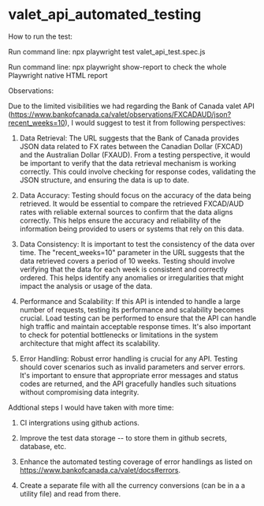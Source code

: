 # valet_api_automated_testing

How to run the test:

Run command line: npx playwright test valet_api_test.spec.js 

Run command line: npx playwright show-report to check the whole Playwright native HTML report

Observations:

Due to the limited visibilities we had regarding the Bank of Canada valet API (https://www.bankofcanada.ca/valet/observations/FXCADAUD/json?recent_weeks=10), I would suggest to test it from following perspectives:

1. Data Retrieval: The URL suggests that the Bank of Canada provides JSON data related to FX rates between the Canadian Dollar (FXCAD) and the Australian Dollar (FXAUD). From a testing perspective, it would be important to verify that the data retrieval mechanism is working correctly. This could involve checking for response codes, validating the JSON structure, and ensuring the data is up to date.

2. Data Accuracy: Testing should focus on the accuracy of the data being retrieved. It would be essential to compare the retrieved FXCAD/AUD rates with reliable external sources to confirm that the data aligns correctly. This helps ensure the accuracy and reliability of the information being provided to users or systems that rely on this data.

3. Data Consistency: It is important to test the consistency of the data over time. The "recent_weeks=10" parameter in the URL suggests that the data retrieved covers a period of 10 weeks. Testing should involve verifying that the data for each week is consistent and correctly ordered. This helps identify any anomalies or irregularities that might impact the analysis or usage of the data.

4. Performance and Scalability: If this API is intended to handle a large number of requests, testing its performance and scalability becomes crucial. Load testing can be performed to ensure that the API can handle high traffic and maintain acceptable response times. It's also important to check for potential bottlenecks or limitations in the system architecture that might affect its scalability.

5. Error Handling: Robust error handling is crucial for any API. Testing should cover scenarios such as invalid parameters and server errors. It's important to ensure that appropriate error messages and status codes are returned, and the API gracefully handles such situations without compromising data integrity.

Addtional steps I would have taken with more time:

1. CI intergrations using github actions.

2. Improve the test data storage -- to store them in github secrets, database, etc.

3. Enhance the automated testing coverage of error handlings as listed on https://www.bankofcanada.ca/valet/docs#errors.

4. Create a separate file with all the currency conversions (can be in a a utility file) and read from there.